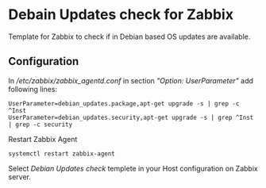 # Debain Updates check for Zabbix
Template for Zabbix to check if in Debian based OS updates are available.

## Configuration

In */etc/zabbix/zabbix_agentd.conf* in section *"Option: UserParameter"* add following lines:

```
UserParameter=debian_updates.package,apt-get upgrade -s | grep -c ^Inst
UserParameter=debian_updates.security,apt-get upgrade -s | grep ^Inst | grep -c security
```

Restart Zabbix Agent
```
systemctl restart zabbix-agent
```

Select *Debian Updates check* templete in your Host configuration on Zabbix server.